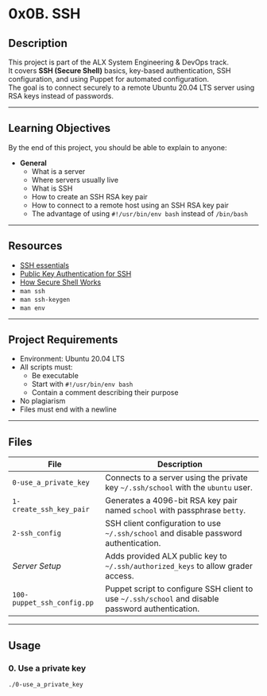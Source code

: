 # 0x0B. SSH

## Description

This project is part of the ALX System Engineering & DevOps track.  
It covers **SSH (Secure Shell)** basics, key-based authentication, SSH configuration, and using Puppet for automated configuration.  
The goal is to connect securely to a remote Ubuntu 20.04 LTS server using RSA keys instead of passwords.

---

## Learning Objectives

By the end of this project, you should be able to explain to anyone:

- **General**
  - What is a server
  - Where servers usually live
  - What is SSH
  - How to create an SSH RSA key pair
  - How to connect to a remote host using an SSH RSA key pair
  - The advantage of using `#!/usr/bin/env bash` instead of `/bin/bash`

---

## Resources

- [SSH essentials](https://www.ssh.com/academy/ssh)
- [Public Key Authentication for SSH](https://www.ssh.com/academy/ssh/public-key-authentication)
- [How Secure Shell Works](https://www.ssh.com/academy/ssh/protocol)
- `man ssh`
- `man ssh-keygen`
- `man env`

---

## Project Requirements

- Environment: Ubuntu 20.04 LTS
- All scripts must:
  - Be executable
  - Start with `#!/usr/bin/env bash`
  - Contain a comment describing their purpose
- No plagiarism
- Files must end with a newline

---

## Files

| File                       | Description                                                                                       |
| -------------------------- | ------------------------------------------------------------------------------------------------- |
| `0-use_a_private_key`      | Connects to a server using the private key `~/.ssh/school` with the `ubuntu` user.                |
| `1-create_ssh_key_pair`    | Generates a 4096-bit RSA key pair named `school` with passphrase `betty`.                         |
| `2-ssh_config`             | SSH client configuration to use `~/.ssh/school` and disable password authentication.              |
| _Server Setup_             | Adds provided ALX public key to `~/.ssh/authorized_keys` to allow grader access.                  |
| `100-puppet_ssh_config.pp` | Puppet script to configure SSH client to use `~/.ssh/school` and disable password authentication. |

---

## Usage

### 0. Use a private key

```bash
./0-use_a_private_key
```
